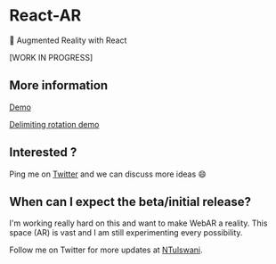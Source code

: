 # React-AR
🚀  Augmented Reality with React

[WORK  IN  PROGRESS]

## More information

[Demo](https://twitter.com/NTulswani/status/911284951181438976)

[Delimiting rotation demo](https://twitter.com/NTulswani/status/915218481649377280)

## Interested ?

Ping me on [Twitter](https://twitter.com/NTulswani) and we can discuss more ideas 😄

## When can I expect the beta/initial release?

I'm working really hard on this and want to make WebAR a reality. This space (AR) is vast and I am still experimenting every possibility.

Follow me on Twitter for more updates at [NTulswani](https://twitter.com/NTulswani).
